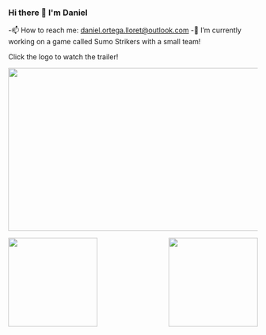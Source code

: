  ### Hi there 👋 I'm Daniel

<!--
**Daniel-Ortega-Lloret/Daniel-Ortega-Lloret** is a ✨ _special_ ✨ repository because its `README.md` (this file) appears on your GitHub profile.

Here are some ideas to get you started: -->

-📫 How to reach me: daniel.ortega.lloret@outlook.com
-🔭 I’m currently working on a game called Sumo Strikers with a small team!

Click the logo to watch the trailer!

[<img src="https://github.com/Daniel-Ortega-Lloret/Daniel-Ortega-Lloret/assets/124155891/60b9f1f7-b2e9-4fff-959c-6659790ec7b7" width="600" height="330"
/>](https://youtu.be/03_p1_Hj9X0)




<!--
- 🌱 I’m currently learning Algorithm Design
- 👯 I’m looking to collaborate on ...
- 🤔 I’m looking for help with ...
- 💬 Ask me about ...

- 😄 Pronouns: ...
- ⚡ Fun fact: ...
-->

 <a href="https://github.com/Daniel-Ortega-Lloret/convoychat">
   <img height=180 align="center" src="https://github-readme-stats.vercel.app/api/top-langs?username=Daniel-Ortega-Lloret&layout=compact&langs_count=8&card_width=320" />
 </a>
 <a href="https://github.com/Daniel-Ortega-Lloret/github-readme-stats">
   <img height=180 align="right" src="https://github-readme-stats.vercel.app/api?username=Daniel-Ortega-Lloret" />
 </a>

